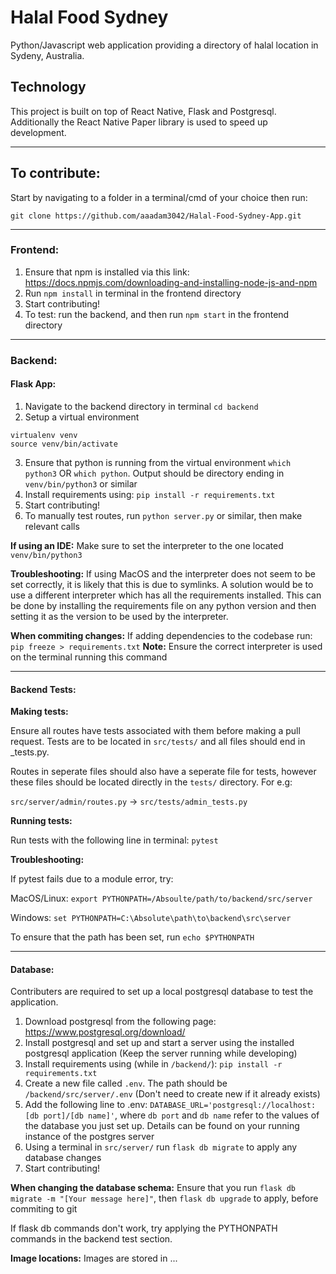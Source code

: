 # Halal Food Sydney
Python/Javascript web application providing a directory of halal location in
Sydeny, Australia.

## Technology
This project is built on top of React Native, Flask and Postgresql.
Additionally the React Native Paper library is used to speed up development.

---

## To contribute:
Start by navigating to a folder in a terminal/cmd of your choice then run:

`git clone https://github.com/aaadam3042/Halal-Food-Sydney-App.git`

---

### Frontend:

1. Ensure that npm is installed via this link: https://docs.npmjs.com/downloading-and-installing-node-js-and-npm
2. Run `npm install` in terminal in the frontend directory
3. Start contributing!
4. To test: run the backend, and then run `npm start` in the frontend directory

---

### Backend:

#### **Flask App:**

1. Navigate to the backend directory in terminal
`cd backend`
2. Setup a virtual environment
```
virtualenv venv
source venv/bin/activate
```
3. Ensure that python is running from the virtual environment
`which python3`
OR
`which python`.
Output should be directory ending in `venv/bin/python3` or similar
4. Install requirements using:
`pip install -r requirements.txt`
5. Start contributing!
6. To manually test routes, run `python server.py` or similar, then make relevant calls

**If using an IDE:** Make sure to set the interpreter to the one located `venv/bin/python3`

**Troubleshooting:** 
If using MacOS and the interpreter does not seem to be set correctly, it is likely that this is due to symlinks. A solution would be to use a different interpreter which has all the requirements installed. This can be done by installing the requirements file on any python version and then setting it as the version to be used by the interpreter.

**When commiting changes:** If adding dependencies to the codebase run:
`pip freeze > requirements.txt`
**Note:** Ensure the correct interpreter is used on the terminal running this command

---

#### **Backend Tests:**

**Making tests:**

Ensure all routes have tests associated with them before making a pull request. 
Tests are to be located in `src/tests/` and all files should end in _tests.py.

Routes in seperate files should also have a seperate file for tests, however these files should be located directly in the `tests/` directory. For e.g:

`src/server/admin/routes.py` -> `src/tests/admin_tests.py`

**Running tests:**

Run tests with the following line in terminal: `pytest` 

**Troubleshooting:**

If pytest fails due to a module error, try:

MacOS/Linux: `export PYTHONPATH=/Absoulte/path/to/backend/src/server `

Windows: `set PYTHONPATH=C:\Absolute\path\to\backend\src\server`


To ensure that the path has been set, run `echo $PYTHONPATH`

---

#### **Database:**

Contributers are required to set up a local postgresql database to test the application.

1. Download postgresql from the following page: https://www.postgresql.org/download/
2. Install postgresql and set up and start a server using the installed postgresql application (Keep the server running while developing)
3. Install requirements using (while in `/backend/`):
`pip install -r requirements.txt`
4. Create a new file called `.env`. The path should be `/backend/src/server/.env` (Don't need to create new if it already exists)
5. Add the following line to .env: `DATABASE_URL='postgresql://localhost:[db port]/[db name]'`, where `db port` and `db name` refer to the values of the database you just set up. Details can be found on your running instance of the postgres server
6. Using a terminal in `src/server/` run `flask db migrate` to apply any database changes
7. Start contributing!

**When changing the database schema:** Ensure that you run `flask db migrate -m "[Your message here]"`, then `flask db upgrade` to apply, before commiting to git 

If flask db commands don't work, try applying the PYTHONPATH commands in the backend test section.

**Image locations:** Images are stored in ...
